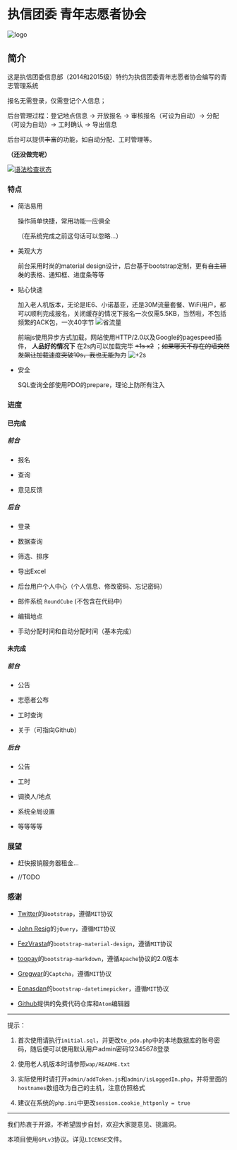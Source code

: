 # 执信团委 青年志愿者协会

![logo](https://raw.githubusercontent.com/zhxtw/qingzhi/master/logo.png)

## 简介

这是执信团委信息部（2014和2015级）特约为执信团委青年志愿者协会编写的青志管理系统

报名无需登录，仅需登记个人信息；

后台管理过程：登记地点信息 -> 开放报名 -> 审核报名（可设为自动）-> 分配（可设为自动）-> 工时确认 -> 导出信息

后台可以提供~~丰富~~的功能，如自动分配、工时管理等。

**（还没做完呢）**

[![语法检查状态](https://travis-ci.org/zhangjingye03/qingzhi.svg?branch=master)](https://travis-ci.org/zhangjingye03/qingzhi)

### 特点

* 简洁易用

  操作简单快捷，常用功能一应俱全

  （在系统完成之前这句话可以忽略...）

* 美观大方

  前台采用时尚的material design设计，后台基于bootstrap定制，更有~~自主研发~~的表格、通知框、进度条等等

* 贴心快速

  加入老人机版本，无论是IE6、小诺基亚，还是30M流量套餐、WiFi用户，都可以顺利完成报名，关闭缓存的情况下报名一次仅需5.5KB，当然啦，不包括频繁的ACK包，一次40字节
  ![省流量](http://i13.tietuku.com/88b89f099ca99888.png)

  前端js使用异步方式加载，网站使用HTTP/2.0以及Google的pagespeed插件， **人品好的情况下** 在2s内可以加载完毕 ~~+1s x2~~ ；~~如果哪天不存在的墙突然发飙让加载速度突破10s，我也无能为力~~
  ![+2s](http://i2.piimg.com/4851/222f37f8e7718965.png)

* 安全

  SQL查询全部使用PDO的prepare，理论上防所有注入

### 进度

#### 已完成

##### 前台

* 报名

* 查询

* 意见反馈

##### 后台

* 登录

* 数据查询

* 筛选、排序

* 导出Excel

* 后台用户个人中心（个人信息、修改密码、忘记密码）

* 邮件系统 `RoundCube` (不包含在代码中)

* 编辑地点

* 手动分配时间和自动分配时间（基本完成）

#### 未完成

##### 前台

* 公告

* 志愿者公布

* 工时查询

* 关于（可指向Github）

##### 后台

* 公告

* 工时

* 调换人/地点

* 系统全局设置

* 等等等等

### 展望

* 赶快报销服务器租金...

* //TODO

### 感谢

* [Twitter](https://twitter.com/)的`Bootstrap`，遵循`MIT`协议

* [John Resig](https://jquery.org/)的`jQuery`，遵循`MIT`协议

* [FezVrasta](https://github.com/FezVrasta)的`bootstrap-material-design`，遵循`MIT`协议

* [toopay](https://github.com/toopay/bootstrap-markdown)的`bootstrap-markdown`，遵循`Apache`协议的2.0版本

* [Gregwar](https://github.com/Gregwar/Captcha)的`Captcha`，遵循`MIT`协议

* [Eonasdan](https://github.com/Eonasdan/bootstrap-datetimepicker)的`bootstrap-datetimepicker`，遵循`MIT`协议

* [Github](https://github.com)提供的免费代码仓库和`Atom`编辑器

***

提示：

1. 首次使用请执行`initial.sql`，并更改`to_pdo.php`中的本地数据库的账号密码，随后便可以使用默认用户admin密码12345678登录

2. 使用老人机版本时请参照`wap/README.txt`

3. 实际使用时请打开`admin/addToken.js`和`admin/isLoggedIn.php`，并将里面的`hostnames`数组改为自己的主机，注意仿照格式

4. 建议在系统的`php.ini`中更改`session.cookie_httponly = true`


***

我们热衷于开源，不希望固步自封，欢迎大家提意见、挑漏洞。

本项目使用`GPLv3`协议。详见`LICENSE`文件。
